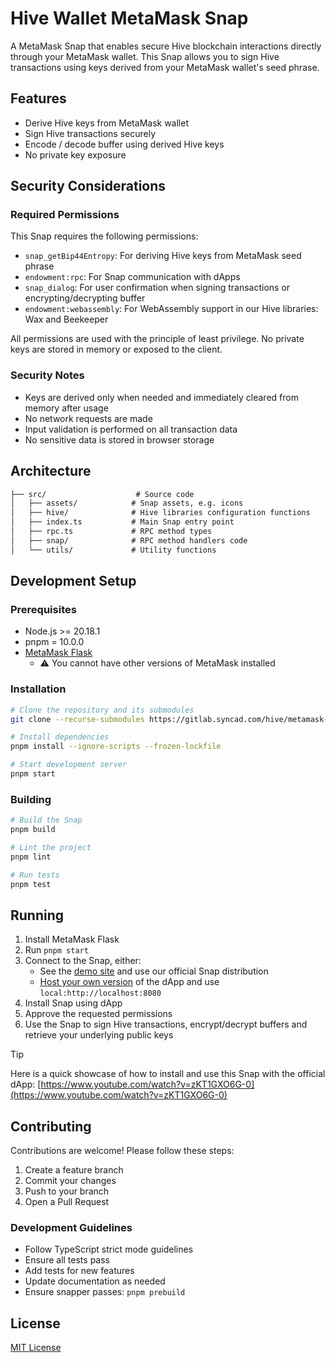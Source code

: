 # Hive Wallet MetaMask Snap

A MetaMask Snap that enables secure Hive blockchain interactions directly through your MetaMask wallet. This Snap allows you to sign Hive transactions using keys derived from your MetaMask wallet's seed phrase.

## Features

- Derive Hive keys from MetaMask wallet
- Sign Hive transactions securely
- Encode / decode buffer using derived Hive keys
- No private key exposure

## Security Considerations

### Required Permissions

This Snap requires the following permissions:

- `snap_getBip44Entropy`: For deriving Hive keys from MetaMask seed phrase
- `endowment:rpc`: For Snap communication with dApps
- `snap_dialog`: For user confirmation when signing transactions or encrypting/decrypting buffer
- `endowment:webassembly`: For WebAssembly support in our Hive libraries: Wax and Beekeeper

All permissions are used with the principle of least privilege. No private keys are stored in memory or exposed to the client.

### Security Notes

- Keys are derived only when needed and immediately cleared from memory after usage
- No network requests are made
- Input validation is performed on all transaction data
- No sensitive data is stored in browser storage

## Architecture

```txt
├── src/                    # Source code
│   ├── assets/            # Snap assets, e.g. icons
│   ├── hive/              # Hive libraries configuration functions
│   ├── index.ts           # Main Snap entry point
│   ├── rpc.ts             # RPC method types
│   ├── snap/              # RPC method handlers code
│   └── utils/             # Utility functions
```

## Development Setup

### Prerequisites

- Node.js >= 20.18.1
- pnpm = 10.0.0
- [MetaMask Flask](https://metamask.io/flask/)
  - ⚠️ You cannot have other versions of MetaMask installed

### Installation

```bash
# Clone the repository and its submodules
git clone --recurse-submodules https://gitlab.syncad.com/hive/metamask-snap.git

# Install dependencies
pnpm install --ignore-scripts --frozen-lockfile

# Start development server
pnpm start
```

### Building

```bash
# Build the Snap
pnpm build

# Lint the project
pnpm lint

# Run tests
pnpm test
```

## Running

1. Install MetaMask Flask
2. Run `pnpm start`
3. Connect to the Snap, either:
    - See the [demo site](https://auth.openhive.network/) and use our official Snap distribution
    - [Host your own version](https://gitlab.syncad.com/hive/wallet-dapp.git) of the dApp and use `local:http://localhost:8080`
4. Install Snap using dApp
5. Approve the requested permissions
6. Use the Snap to sign Hive transactions, encrypt/decrypt buffers and retrieve your underlying public keys

> [!TIP]
> Here is a quick showcase of how to install and use this Snap with the official dApp: [https://www.youtube.com/watch?v=zKT1GXO6G-0](https://www.youtube.com/watch?v=zKT1GXO6G-0)

## Contributing

Contributions are welcome! Please follow these steps:

1. Create a feature branch
2. Commit your changes
3. Push to your branch
4. Open a Pull Request

### Development Guidelines

- Follow TypeScript strict mode guidelines
- Ensure all tests pass
- Add tests for new features
- Update documentation as needed
- Ensure snapper passes: `pnpm prebuild`

## License

[MIT License](LICENSE.md)
